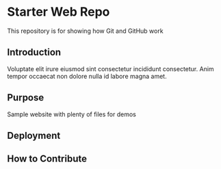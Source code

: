 # Starter Web Repo

This repository is for showing how Git and GitHub work

## Introduction

Voluptate elit irure eiusmod sint consectetur incididunt consectetur. Anim tempor occaecat non dolore nulla id labore magna amet. 

## Purpose

Sample website with plenty of files for demos

## Deployment

## How to Contribute

